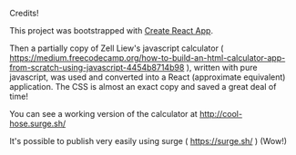 Credits!

This project was bootstrapped with [Create React App](https://github.com/facebook/create-react-app).

Then a partially copy of Zell Liew's javascript calculator ( https://medium.freecodecamp.org/how-to-build-an-html-calculator-app-from-scratch-using-javascript-4454b8714b98 ), written with pure javascript, was used and converted into a React (approximate equivalent) application.
The CSS is almost an exact copy and saved a great deal of time!

You can see a working version of the calculator at http://cool-hose.surge.sh/

It's possible to publish very easily using surge ( https://surge.sh/ ) (Wow!)

